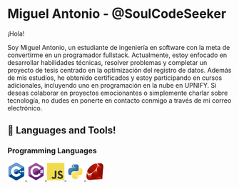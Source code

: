 # Miguel Antonio - @SoulCodeSeeker
¡Hola!

Soy Miguel Antonio, un estudiante de ingeniería en software con la meta de convertirme en un programador fullstack. Actualmente, estoy enfocado en desarrollar habilidades técnicas, resolver problemas y completar un proyecto de tesis centrado en la optimización del registro de datos. Además de mis estudios, he obtenido certificados y estoy participando en cursos adicionales, incluyendo uno en programación en la nube en UPNIFY. Si deseas colaborar en proyectos emocionantes o simplemente charlar sobre tecnología, no dudes en ponerte en contacto conmigo a través de mi correo electrónico.

## 🧰 Languages and Tools!
### Programming Languages
<p align="left"> <a href="https://www.w3schools.com/cpp/" target="_blank" rel="noreferrer"> <img src="https://raw.githubusercontent.com/devicons/devicon/master/icons/cplusplus/cplusplus-original.svg" alt="cplusplus" width="40" height="40"/> </a> <a href="https://www.w3schools.com/cs/" target="_blank" rel="noreferrer"> <img src="https://raw.githubusercontent.com/devicons/devicon/master/icons/csharp/csharp-original.svg" alt="csharp" width="40" height="40"/> </a> <a href="https://developer.mozilla.org/en-US/docs/Web/JavaScript" target="_blank" rel="noreferrer"> <img src="https://raw.githubusercontent.com/devicons/devicon/master/icons/javascript/javascript-original.svg" alt="javascript" width="40" height="40"/> </a> <a href="https://www.python.org" target="_blank" rel="noreferrer"> <img src="https://raw.githubusercontent.com/devicons/devicon/master/icons/python/python-original.svg" alt="python" width="40" height="40"/> </a> <a href="https://www.ruby-lang.org/en/" target="_blank" rel="noreferrer"> <img src="https://raw.githubusercontent.com/devicons/devicon/master/icons/ruby/ruby-original.svg" alt="ruby" width="40" height="40"/> </a> </p>
